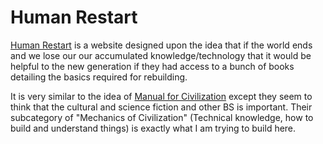 # Human Restart

[Human Restart](humanrestart.com) is a website designed upon the idea that if the world ends and we lose our our accumulated knowledge/technology that it would be helpful to the new generation if they had access to a bunch of books detailing the basics required for rebuilding.

It is very similar to the idea of [Manual for Civilization](http://blog.longnow.org/02014/02/06/manual-for-civilization-begins/) except they seem to think that the cultural and science fiction and other BS is important. Their subcategory of "Mechanics of Civilization" (Technical knowledge, how to build and understand things) is exactly what I am trying to build here.